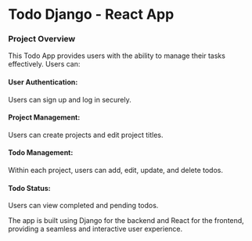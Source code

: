 <h1>Todo Django - React App</h1>

<h3>Project Overview</h3>

<p>This Todo App provides users with the ability to manage their tasks effectively. Users can:</p>

<p>
<h4>User Authentication:</h4> Users can sign up and log in securely.
<h4>Project Management:</h4> Users can create projects and edit project titles.
<h4>Todo Management:</h4> Within each project, users can add, edit, update, and delete todos.
<h4>Todo Status:</h4> Users can view completed and pending todos.

The app is built using Django for the backend and React for the frontend, providing a seamless and interactive user experience.
</p>

